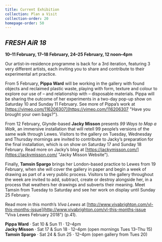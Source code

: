 ```yaml
---
title: Current Exhibition
collection: Plan a Visit
collection-order: 20
homepage-order: 50
---
```


## <cite>FRESH AiR 18</cite>

**10&ndash;11 February, 17&ndash;18 February, 24&ndash;25 February, 12 noon&ndash;4pm**

Our artist-in-residence programme is back for a 3rd iteration, featuring 3 very different artists, each inviting you to share and contribute to their experimental art practice.

From 5 February, **Pippa Ward** will be working in the gallery with found objects and reclaimed plastic waste, playing with form, texture and colour to explore our use of &ndash; and relationship with &ndash; disposable materials. Pippa will be sharing the outcome of her experiments in a two-day pop-up show on Saturday 10 and Sunday 11 February. See more of Pippa&rsquo;s work at [https://vimeo.com/116206307](https://vimeo.com/116206307 "Have you brought your own bags?").

From 12 February, Glynde-based **Jacky Misson** presents <cite>99 Ways to Map a Walk</cite>, an immersive installation that will retell 99 people&rsquo;s versions of the same walk through Lewes. Visitors to the gallery on Tuesday, Wednesday and Thursday mornings are invited to contribute to Jacky&rsquo;s preparation for the final installation, which is on show on Saturday 17 and Sunday 18 February. Read more on Jacky&rsquo;s blog at [https://jackymisson.com/](https://jackymisson.com/ "Jacky Misson Website").

Finally, **Tamsin Spargo** brings her London-based practice to Lewes from 19 February, when she will cover the gallery in paper and begin a week of drawing as part of a very public process. Visitors to the gallery throughout the week are invited to add, subtract, create or destroy alongside her, in a process that weathers her drawings and subverts their meaning. Meet Tamsin from Tuesday to Saturday and see her work on display until Sunday 25 February. 

Read more in this month&rsquo;s <cite>Viva Lewes</cite> at [http://www.vivabrighton.com/vl-this-months-issue](http://www.vivabrighton.com/vl-this-months-issue "Viva Lewes February 2018") (p.41).

**Pippa Ward** &middot; Sat 10 &amp; Sun 11 &middot; 12&ndash;4pm  
**Jacky Misson** &middot; Sat 17 &amp; Sun 18 &middot; 12&ndash;4pm (open mornings Tues 13&ndash;Thu 15)  
**Tamsin Spargo** &middot; Sat 24 &amp; Sun 25 &middot; 12&ndash;4pm (open gallery from Tues 20)
